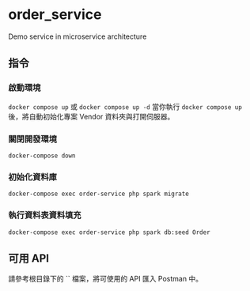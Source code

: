 # order_service
Demo service in microservice architecture

## 指令

### 啟動環境
`docker compose up` 或 `docker compose up -d`
當你執行 `docker compose up` 後，將自動初始化專案 Vendor 資料夾與打開伺服器。

### 關閉開發環境
`docker-compose down`

### 初始化資料庫
`docker-compose exec order-service php spark migrate`

### 執行資料表資料填充
`docker-compose exec order-service php spark db:seed Order`

## 可用 API
請參考根目錄下的 `` 檔案，將可使用的 API 匯入 Postman 中。

